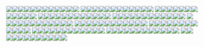 ![](C:/Users/a22ivansf/Desktop/imagenesexamen/1CrearProyectoJava.jpg)![](C:/Users/a22ivansf/Desktop/imagenesexamen/2PrimerCommitMaster.jpg)![](C:/Users/a22ivansf/Desktop/imagenesexamen/3CreamosRama.jpg)![](C:/Users/a22ivansf/Desktop/imagenesexamen/3DesarrollamosLaRama_valor_referencia.jpg)![](C:/Users/a22ivansf/Desktop/imagenesexamen/4Pusheamos_Rama_valor_referencia.jpg)![](C:/Users/a22ivansf/Desktop/imagenesexamen/5HacemosMerge_a_Rama_Master.jpg)![](C:/Users/a22ivansf/Desktop/imagenesexamen/6CreamosRama_paso_array_y_Desarrollamos.jpg)![](C:/Users/a22ivansf/Desktop/imagenesexamen/7HacemosMerge_a_Master.jpg)![](C:/Users/a22ivansf/Desktop/imagenesexamen/8CreadaRama_comparando_objetos_y_desarrollada.jpg)![](C:/Users/a22ivansf/Desktop/imagenesexamen/8CreadaRama_comparando_objetos_y_desarrollada.png)![](C:/Users/a22ivansf/Desktop/imagenesexamen/9MergeAmbasRamas_a_Master_conflicto.jpg)![](C:/Users/a22ivansf/Desktop/imagenesexamen/10.jpg)
![](C:/Users/a22ivansf/Desktop/imagenesexamen/2PrimerCommitMaster.jpg)![](C:/Users/a22ivansf/Desktop/imagenesexamen/3CreamosRama.jpg)![](C:/Users/a22ivansf/Desktop/imagenesexamen/3DesarrollamosLaRama_valor_referencia.jpg)![](C:/Users/a22ivansf/Desktop/imagenesexamen/4Pusheamos_Rama_valor_referencia.jpg)![](C:/Users/a22ivansf/Desktop/imagenesexamen/5HacemosMerge_a_Rama_Master.jpg)![](C:/Users/a22ivansf/Desktop/imagenesexamen/6CreamosRama_paso_array_y_Desarrollamos.jpg)![](C:/Users/a22ivansf/Desktop/imagenesexamen/7HacemosMerge_a_Master.jpg)![](C:/Users/a22ivansf/Desktop/imagenesexamen/8CreadaRama_comparando_objetos_y_desarrollada.jpg)![](C:/Users/a22ivansf/Desktop/imagenesexamen/8CreadaRama_comparando_objetos_y_desarrollada.png)![](C:/Users/a22ivansf/Desktop/imagenesexamen/9MergeAmbasRamas_a_Master_conflicto.jpg)![](C:/Users/a22ivansf/Desktop/imagenesexamen/10.jpg)![](C:/Users/a22ivansf/Desktop/imagenesexamen/1CrearProyectoJava.jpg)
![](C:/Users/a22ivansf/Desktop/imagenesexamen/3CreamosRama.jpg)![](C:/Users/a22ivansf/Desktop/imagenesexamen/3DesarrollamosLaRama_valor_referencia.jpg)![](C:/Users/a22ivansf/Desktop/imagenesexamen/4Pusheamos_Rama_valor_referencia.jpg)![](C:/Users/a22ivansf/Desktop/imagenesexamen/5HacemosMerge_a_Rama_Master.jpg)![](C:/Users/a22ivansf/Desktop/imagenesexamen/6CreamosRama_paso_array_y_Desarrollamos.jpg)![](C:/Users/a22ivansf/Desktop/imagenesexamen/7HacemosMerge_a_Master.jpg)![](C:/Users/a22ivansf/Desktop/imagenesexamen/8CreadaRama_comparando_objetos_y_desarrollada.jpg)![](C:/Users/a22ivansf/Desktop/imagenesexamen/8CreadaRama_comparando_objetos_y_desarrollada.png)![](C:/Users/a22ivansf/Desktop/imagenesexamen/9MergeAmbasRamas_a_Master_conflicto.jpg)![](C:/Users/a22ivansf/Desktop/imagenesexamen/10.jpg)![](C:/Users/a22ivansf/Desktop/imagenesexamen/1CrearProyectoJava.jpg)![](C:/Users/a22ivansf/Desktop/imagenesexamen/2PrimerCommitMaster.jpg)
![](C:/Users/a22ivansf/Desktop/imagenesexamen/3DesarrollamosLaRama_valor_referencia.jpg)![](C:/Users/a22ivansf/Desktop/imagenesexamen/4Pusheamos_Rama_valor_referencia.jpg)![](C:/Users/a22ivansf/Desktop/imagenesexamen/5HacemosMerge_a_Rama_Master.jpg)![](C:/Users/a22ivansf/Desktop/imagenesexamen/6CreamosRama_paso_array_y_Desarrollamos.jpg)![](C:/Users/a22ivansf/Desktop/imagenesexamen/7HacemosMerge_a_Master.jpg)![](C:/Users/a22ivansf/Desktop/imagenesexamen/8CreadaRama_comparando_objetos_y_desarrollada.jpg)![](C:/Users/a22ivansf/Desktop/imagenesexamen/8CreadaRama_comparando_objetos_y_desarrollada.png)![](C:/Users/a22ivansf/Desktop/imagenesexamen/9MergeAmbasRamas_a_Master_conflicto.jpg)![](C:/Users/a22ivansf/Desktop/imagenesexamen/10.jpg)![](C:/Users/a22ivansf/Desktop/imagenesexamen/1CrearProyectoJava.jpg)![](C:/Users/a22ivansf/Desktop/imagenesexamen/2PrimerCommitMaster.jpg)![](C:/Users/a22ivansf/Desktop/imagenesexamen/3CreamosRama.jpg)
![](C:/Users/a22ivansf/Desktop/imagenesexamen/5HacemosMerge_a_Rama_Master.jpg)![](C:/Users/a22ivansf/Desktop/imagenesexamen/6CreamosRama_paso_array_y_Desarrollamos.jpg)![](C:/Users/a22ivansf/Desktop/imagenesexamen/7HacemosMerge_a_Master.jpg)![](C:/Users/a22ivansf/Desktop/imagenesexamen/8CreadaRama_comparando_objetos_y_desarrollada.jpg)![](C:/Users/a22ivansf/Desktop/imagenesexamen/8CreadaRama_comparando_objetos_y_desarrollada.png)![](C:/Users/a22ivansf/Desktop/imagenesexamen/9MergeAmbasRamas_a_Master_conflicto.jpg)![](C:/Users/a22ivansf/Desktop/imagenesexamen/10.jpg)![](C:/Users/a22ivansf/Desktop/imagenesexamen/1CrearProyectoJava.jpg)![](C:/Users/a22ivansf/Desktop/imagenesexamen/2PrimerCommitMaster.jpg)![](C:/Users/a22ivansf/Desktop/imagenesexamen/3CreamosRama.jpg)![](C:/Users/a22ivansf/Desktop/imagenesexamen/3DesarrollamosLaRama_valor_referencia.jpg)![](C:/Users/a22ivansf/Desktop/imagenesexamen/4Pusheamos_Rama_valor_referencia.jpg)
![](C:/Users/a22ivansf/Desktop/imagenesexamen/6CreamosRama_paso_array_y_Desarrollamos.jpg)![](C:/Users/a22ivansf/Desktop/imagenesexamen/7HacemosMerge_a_Master.jpg)![](C:/Users/a22ivansf/Desktop/imagenesexamen/8CreadaRama_comparando_objetos_y_desarrollada.jpg)![](C:/Users/a22ivansf/Desktop/imagenesexamen/8CreadaRama_comparando_objetos_y_desarrollada.png)![](C:/Users/a22ivansf/Desktop/imagenesexamen/9MergeAmbasRamas_a_Master_conflicto.jpg)![](C:/Users/a22ivansf/Desktop/imagenesexamen/10.jpg)![](C:/Users/a22ivansf/Desktop/imagenesexamen/1CrearProyectoJava.jpg)![](C:/Users/a22ivansf/Desktop/imagenesexamen/2PrimerCommitMaster.jpg)![](C:/Users/a22ivansf/Desktop/imagenesexamen/3CreamosRama.jpg)![](C:/Users/a22ivansf/Desktop/imagenesexamen/3DesarrollamosLaRama_valor_referencia.jpg)![](C:/Users/a22ivansf/Desktop/imagenesexamen/4Pusheamos_Rama_valor_referencia.jpg)![](C:/Users/a22ivansf/Desktop/imagenesexamen/5HacemosMerge_a_Rama_Master.jpg)
![](C:/Users/a22ivansf/Desktop/imagenesexamen/7HacemosMerge_a_Master.jpg)![](C:/Users/a22ivansf/Desktop/imagenesexamen/8CreadaRama_comparando_objetos_y_desarrollada.jpg)![](C:/Users/a22ivansf/Desktop/imagenesexamen/8CreadaRama_comparando_objetos_y_desarrollada.png)![](C:/Users/a22ivansf/Desktop/imagenesexamen/9MergeAmbasRamas_a_Master_conflicto.jpg)![](C:/Users/a22ivansf/Desktop/imagenesexamen/10.jpg)![](C:/Users/a22ivansf/Desktop/imagenesexamen/1CrearProyectoJava.jpg)![](C:/Users/a22ivansf/Desktop/imagenesexamen/2PrimerCommitMaster.jpg)![](C:/Users/a22ivansf/Desktop/imagenesexamen/3CreamosRama.jpg)![](C:/Users/a22ivansf/Desktop/imagenesexamen/3DesarrollamosLaRama_valor_referencia.jpg)![](C:/Users/a22ivansf/Desktop/imagenesexamen/4Pusheamos_Rama_valor_referencia.jpg)![](C:/Users/a22ivansf/Desktop/imagenesexamen/5HacemosMerge_a_Rama_Master.jpg)![](C:/Users/a22ivansf/Desktop/imagenesexamen/6CreamosRama_paso_array_y_Desarrollamos.jpg)
![](C:/Users/a22ivansf/Desktop/imagenesexamen/8CreadaRama_comparando_objetos_y_desarrollada.jpg)![](C:/Users/a22ivansf/Desktop/imagenesexamen/8CreadaRama_comparando_objetos_y_desarrollada.png)![](C:/Users/a22ivansf/Desktop/imagenesexamen/9MergeAmbasRamas_a_Master_conflicto.jpg)![](C:/Users/a22ivansf/Desktop/imagenesexamen/10.jpg)![](C:/Users/a22ivansf/Desktop/imagenesexamen/1CrearProyectoJava.jpg)![](C:/Users/a22ivansf/Desktop/imagenesexamen/2PrimerCommitMaster.jpg)![](C:/Users/a22ivansf/Desktop/imagenesexamen/3CreamosRama.jpg)![](C:/Users/a22ivansf/Desktop/imagenesexamen/3DesarrollamosLaRama_valor_referencia.jpg)![](C:/Users/a22ivansf/Desktop/imagenesexamen/4Pusheamos_Rama_valor_referencia.jpg)![](C:/Users/a22ivansf/Desktop/imagenesexamen/5HacemosMerge_a_Rama_Master.jpg)![](C:/Users/a22ivansf/Desktop/imagenesexamen/6CreamosRama_paso_array_y_Desarrollamos.jpg)![](C:/Users/a22ivansf/Desktop/imagenesexamen/7HacemosMerge_a_Master.jpg)
![](C:/Users/a22ivansf/Desktop/imagenesexamen/8CreadaRama_comparando_objetos_y_desarrollada.png)![](C:/Users/a22ivansf/Desktop/imagenesexamen/9MergeAmbasRamas_a_Master_conflicto.jpg)![](C:/Users/a22ivansf/Desktop/imagenesexamen/10.jpg)![](C:/Users/a22ivansf/Desktop/imagenesexamen/1CrearProyectoJava.jpg)![](C:/Users/a22ivansf/Desktop/imagenesexamen/2PrimerCommitMaster.jpg)![](C:/Users/a22ivansf/Desktop/imagenesexamen/3CreamosRama.jpg)![](C:/Users/a22ivansf/Desktop/imagenesexamen/3DesarrollamosLaRama_valor_referencia.jpg)![](C:/Users/a22ivansf/Desktop/imagenesexamen/4Pusheamos_Rama_valor_referencia.jpg)![](C:/Users/a22ivansf/Desktop/imagenesexamen/5HacemosMerge_a_Rama_Master.jpg)![](C:/Users/a22ivansf/Desktop/imagenesexamen/6CreamosRama_paso_array_y_Desarrollamos.jpg)![](C:/Users/a22ivansf/Desktop/imagenesexamen/7HacemosMerge_a_Master.jpg)![](C:/Users/a22ivansf/Desktop/imagenesexamen/8CreadaRama_comparando_objetos_y_desarrollada.jpg)
![](C:/Users/a22ivansf/Desktop/imagenesexamen/9MergeAmbasRamas_a_Master_conflicto.jpg)![](C:/Users/a22ivansf/Desktop/imagenesexamen/10.jpg)![](C:/Users/a22ivansf/Desktop/imagenesexamen/1CrearProyectoJava.jpg)![](C:/Users/a22ivansf/Desktop/imagenesexamen/2PrimerCommitMaster.jpg)![](C:/Users/a22ivansf/Desktop/imagenesexamen/3CreamosRama.jpg)![](C:/Users/a22ivansf/Desktop/imagenesexamen/3DesarrollamosLaRama_valor_referencia.jpg)![](C:/Users/a22ivansf/Desktop/imagenesexamen/4Pusheamos_Rama_valor_referencia.jpg)![](C:/Users/a22ivansf/Desktop/imagenesexamen/5HacemosMerge_a_Rama_Master.jpg)![](C:/Users/a22ivansf/Desktop/imagenesexamen/6CreamosRama_paso_array_y_Desarrollamos.jpg)![](C:/Users/a22ivansf/Desktop/imagenesexamen/7HacemosMerge_a_Master.jpg)![](C:/Users/a22ivansf/Desktop/imagenesexamen/8CreadaRama_comparando_objetos_y_desarrollada.jpg)![](C:/Users/a22ivansf/Desktop/imagenesexamen/8CreadaRama_comparando_objetos_y_desarrollada.png)
![](C:/Users/a22ivansf/Desktop/imagenesexamen/10.jpg)![](C:/Users/a22ivansf/Desktop/imagenesexamen/1CrearProyectoJava.jpg)![](C:/Users/a22ivansf/Desktop/imagenesexamen/2PrimerCommitMaster.jpg)![](C:/Users/a22ivansf/Desktop/imagenesexamen/3CreamosRama.jpg)![](C:/Users/a22ivansf/Desktop/imagenesexamen/3DesarrollamosLaRama_valor_referencia.jpg)![](C:/Users/a22ivansf/Desktop/imagenesexamen/4Pusheamos_Rama_valor_referencia.jpg)![](C:/Users/a22ivansf/Desktop/imagenesexamen/5HacemosMerge_a_Rama_Master.jpg)![](C:/Users/a22ivansf/Desktop/imagenesexamen/6CreamosRama_paso_array_y_Desarrollamos.jpg)![](C:/Users/a22ivansf/Desktop/imagenesexamen/7HacemosMerge_a_Master.jpg)![](C:/Users/a22ivansf/Desktop/imagenesexamen/8CreadaRama_comparando_objetos_y_desarrollada.jpg)![](C:/Users/a22ivansf/Desktop/imagenesexamen/8CreadaRama_comparando_objetos_y_desarrollada.png)![](C:/Users/a22ivansf/Desktop/imagenesexamen/9MergeAmbasRamas_a_Master_conflicto.jpg)